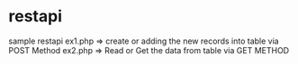 # restapi
sample restapi
ex1.php => create or adding the new records into table via POST Method
ex2.php => Read or Get the data from table  via GET METHOD
